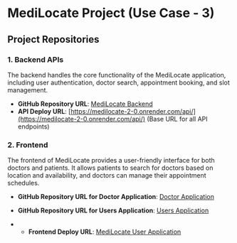 # MediLocate Project (Use Case - 3)

## Project Repositories

### 1. Backend APIs
The backend handles the core functionality of the MediLocate application, including user authentication, doctor search, appointment booking, and slot management.

- **GitHub Repository URL**: [MediLocate Backend](https://github.com/001sudhanshu001/medilocate)
- **API Deploy URL**: [https://medilocate-2-0.onrender.com/api/](https://medilocate-2-0.onrender.com/api/) (Base URL for all API endpoints)

### 2. Frontend
The frontend of MediLocate provides a user-friendly interface for both doctors and patients. It allows patients to search for doctors based on location and availability, and doctors can manage their appointment schedules.

- **GitHub Repository URL for Doctor Application**: [Doctor Application](https://github.com/Sushm18/medilocate)
  
- **GitHub Repository URL for Users Application**: [Users Application](https://github.com/paras210/DoctorFrontend/tree/main/frontend)
- - **Frontend Deploy URL**: [MediLocate User Application](https://medilocate.netlify.app/)

